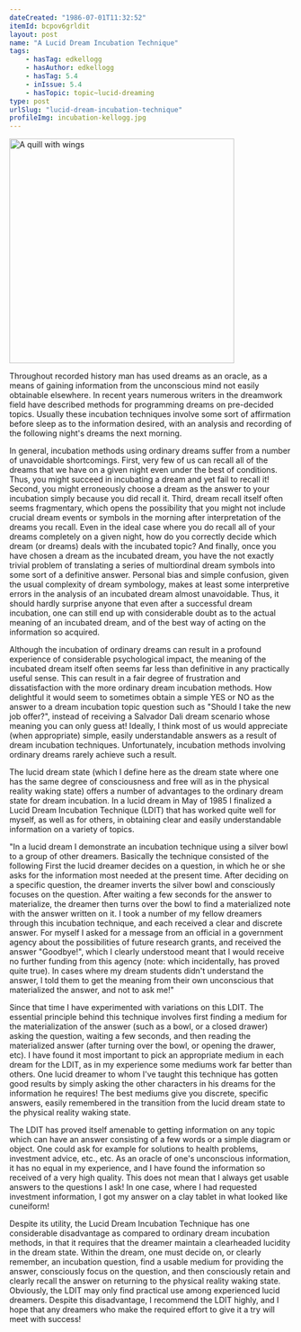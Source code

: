 ```yaml
---
dateCreated: "1986-07-01T11:32:52"
itemId: bcpov6grldit
layout: post
name: "A Lucid Dream Incubation Technique"
tags:
    - hasTag: edkellogg
    - hasAuthor: edkellogg
    - hasTag: 5.4
    - inIssue: 5.4
    - hasTopic: topic~lucid-dreaming
type: post
urlSlug: "lucid-dream-incubation-technique"
profileImg: incubation-kellogg.jpg
---
```


<img src="../images/incubation-kellogg.jpg" width="400px" height="auto" alt="A quill with wings"/>

Throughout recorded history man has used dreams as an oracle, as a means of gaining information from the unconscious mind not easily obtainable elsewhere. In recent years numerous writers in the dreamwork field have described methods for programming dreams on pre-decided topics. Usually these incubation techniques involve some sort of affirmation before sleep as to the information desired, with an analysis and recording of the following night's dreams the next morning.

In general, incubation methods using ordinary dreams suffer from a number of unavoidable shortcomings. First, very few of us can recall all of the dreams that we have on a given night even under the best of conditions. Thus, you might succeed in incubating a dream and yet fail to recall it! Second, you might erroneously choose a dream as the answer to your incubation simply because you did recall it. Third, dream recall itself often seems fragmentary, which opens the possibility that you might not include crucial dream events or symbols in the morning after interpretation of the dreams you recall. Even in the ideal case where you do recall all of your dreams completely on a given night, how do you correctly decide which dream (or dreams) deals with the incubated topic? And finally, once you have chosen a dream as the incubated dream, you have the not exactly trivial problem of translating a series of multiordinal dream symbols into some sort of a definitive answer. Personal bias and simple confusion, given the usual complexity of dream symbology, makes at least some interpretive errors in the analysis of an incubated dream almost unavoidable. Thus, it should hardly surprise anyone that even after a successful dream incubation, one can still end up with considerable doubt as to the actual meaning of an incubated dream, and of the best way of acting on the information so acquired.

Although the incubation of ordinary dreams can result in a profound experience of considerable psychological impact, the meaning of the incubated dream itself often seems far less than definitive in any practically useful sense. This can result in a fair degree of frustration and dissatisfaction with the more ordinary dream incubation methods. How delightful it would seem to sometimes obtain a simple YES or NO as the answer to a dream incubation topic question such as "Should I take the new job offer?", instead of receiving a Salvador Dali dream scenario whose meaning you can only guess at! Ideally, I think most of us would appreciate (when appropriate) simple, easily understandable answers as a result of dream incubation techniques. Unfortunately, incubation methods involving ordinary dreams rarely achieve such a result.

The lucid dream state (which I define here as the dream state where one has the same degree of consciousness and free will as in the physical reality waking state) offers a number of advantages to the ordinary dream state for dream incubation. In a lucid dream in May of 1985 I finalized a Lucid Dream Incubation Technique (LDIT) that has worked quite well for myself, as well as for others, in obtaining clear and easily understandable information on a variety of topics.

"In a lucid dream I demonstrate an incubation technique using a silver bowl to a group of other dreamers. Basically the technique consisted of the following First the lucid dreamer decides on a question, in which he or she asks for the information most needed at the present time. After deciding on a specific question, the dreamer inverts the silver bowl and consciously focuses on the question. After waiting a few seconds for the answer to materialize, the dreamer then turns over the bowl to find a materialized note with the answer written on it. I took a number of my fellow dreamers through this incubation technique, and each received a clear and discrete answer. For myself I asked for a message from an official in a government agency about the possibilities of future research grants, and received the answer "Goodbye!", which I clearly understood meant that I would receive no further funding from this agency (note: which incidentally, has proved quite true). In cases where my dream students didn't understand the answer, I told them to get the meaning from their own unconscious that materialized the answer, and not to ask me!"

Since that time I have experimented with variations on this LDIT. The essential principle behind this technique involves first finding a medium for the materialization of the answer (such as a bowl, or a closed drawer) asking the question, waiting a few seconds, and then reading the materialized answer (after turning over the bowl, or opening the drawer, etc). I have found it most important to pick an appropriate medium in each dream for the LDIT, as in my experience some mediums work far better than others. One lucid dreamer to whom I've taught this technique has gotten good results by simply asking the other characters in his dreams for the information he requires! The best mediums give you discrete, specific answers, easily remembered in the transition from the lucid dream state to the physical reality waking state.

The LDIT has proved itself amenable to getting information on any topic which can have an answer consisting of a few words or a simple diagram or object. One could ask for example for solutions to health problems, investment advice, etc., etc. As an oracle of one's unconscious information, it has no equal in my experience, and I have found the information so received of a very high quality. This does not mean that I always get usable answers to the questions I ask! In one case, where I had requested investment information, I got my answer on a clay tablet in what looked like cuneiform!

Despite its utility, the Lucid Dream Incubation Technique has one considerable disadvantage as compared to ordinary dream incubation methods, in that it requires that the dreamer maintain a clearheaded lucidity in the dream state. Within the dream, one must decide on, or clearly remember, an incubation question, find a usable medium for providing the answer, consciously focus on the question, and then consciously retain and clearly recall the answer on returning to the physical reality waking state. Obviously, the LDIT may only find practical use among experienced lucid dreamers. Despite this disadvantage, I recommend the LDIT highly, and I hope that any dreamers who make the required effort to give it a try will meet with success!
